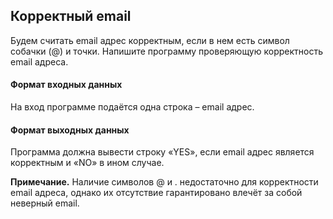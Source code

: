 ## Корректный email

Будем считать email адрес корректным, если в нем есть символ собачки (@) и точки. Напишите программу проверяющую корректность email адреса.

#### Формат входных данных
На вход программе подаётся одна строка – email адрес.

#### Формат выходных данных
Программа должна вывести строку «YES», если email адрес является корректным и «NO» в ином случае.

<b>Примечание.</b> Наличие символов @ и . недостаточно для корректности email адреса, однако их отсутствие гарантировано влечёт за собой неверный email.